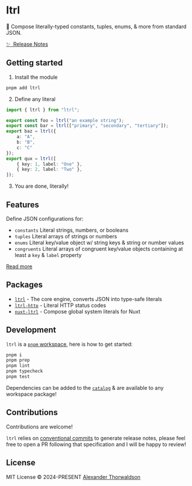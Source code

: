 # ltrl

🍱 Compose literally-typed constants, tuples, enums, & more from standard JSON.

[✨ &nbsp;Release Notes](/CHANGELOG.md)

## Getting started

1. Install the module

```bash
pnpm add ltrl
```

2. Define any literal

```ts
import { ltrl } from "ltrl";

export const foo = ltrl("an example string");
export const bar = ltrl(["primary", "secondary", "tertiary"]);
export baz = ltrl({
    a: "A",
    b: "B",
    c: "C"
});
export qux = ltrl([
    { key: 1, label: "One" },
    { key: 2, label: "Two" },
]);
```

3. You are done, literally!

## Features

Define JSON configurations for:

- `constants` Literal strings, numbers, or booleans
- `tuples` Literal arrays of strings or numbers
- `enums` Literal key/value object w/ string keys & string or number values
- `congruents` Literal arrays of congruent key/value objects containing at least a `key` & `label` property

[Read more](/packages/ltrl/README.md)

## Packages

- [`ltrl`](/packages/ltrl/README.md) - The core engine, converts JSON into type-safe literals
- [`ltrl-http`](/packages/ltrl-http/README.md) - Literal HTTP status codes
- [`nuxt-ltrl`](/packages/nuxt-ltrl/README.md) - Compose global system literals for Nuxt

## Development

`ltrl` is a [`pnpm` workspace](https://pnpm.io/workspaces), here is how to get started:

```sh
pnpm i
pnpm prep
pnpm lint
pnpm typecheck
pnpm test
```

Dependencies can be added to the [`catalog`](/pnpm-workspace.yaml) & are available to any workspace package!

## Contributions

Contributions are welcome!

`ltrl` relies on [conventional commits](https://www.conventionalcommits.org/en/v1.0.0/) to generate release notes, please feel free to open a PR following that specification and I will be happy to review!

## License

MIT License &copy; 2024-PRESENT [Alexander Thorwaldson](https://github.com/zoobzio)
